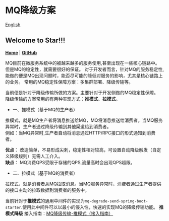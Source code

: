 # MQ降级方案
[English](README.md)

## Welcome to Star!!!

**[Home](https://openquartz.github.io/)** | **[GitHub](https://github.com/openquartz/mq-degrade)**

MQ目前在微服务系统中的被越来越多的服务使用,甚至出现在一些核心链路中。
但是MQ的稳定性，就需要很好的保证。
对于开发者而言，针对MQ的服务稳定性,能做的便是MQ出现问题时，能否尽可能的降低对服务的影响，尤其是核心链路上的业务。
常用的MQ稳定性保障方案：多集群部署、降级传输等。

当前便是针对于降级传输所做的方案。主要针对于开发侧做的MQ稳定性保障。\
降级传输的方案常用的有两种实现方式：**推模式**、**拉模式**。

- 一、推模式（基于MQ的生产者）

推模式，就是MQ生产者将消息推送给MQ，MQ将消息推送给消费者。当MQ服务异常时，生产者通过降级传输到其他渠道给到消费者。\
例如：当MQ异常时,生产者自动将消息通过HTTP/RPC接口的形式通知到消费者。

**优点**： 改造简单，不易形成尖刺，稳定性相对较高，可设置自动降级触发（自定义降级规则）无需人工介入。\
**缺点**： MQ消费QPS受限于存储的QPS,流量高时会出现QPS超限。

- 二、拉模式（基于MQ的消费者）

拉模式，就是消费者从MQ拉取消息。当MQ服务异常时，消费者通过生产者提供的接口主动的拉取数据到消费者的服务中。

当前针对于**推模式**的通用中间件的实现为`mq-degrade-send-spring-boot-starter`.使用此中间件可以以最小的侵入性，快速的实现MQ的降级传输功能。
**推模式降级** 接入指南：[MQ降级传输-推模式（接入指南）](./mq-degrade-send-spring-boot-starter/README_zh.md)